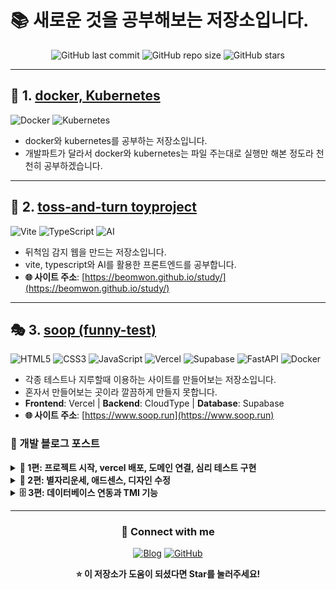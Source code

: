 # 📚 새로운 것을 공부해보는 저장소입니다.

<div align="center">

![GitHub last commit](https://img.shields.io/github/last-commit/beomwon/study)
![GitHub repo size](https://img.shields.io/github/repo-size/beomwon/study)
![GitHub stars](https://img.shields.io/github/stars/beomwon/study?style=social)

</div>

---

## 🐳 1. [docker, Kubernetes](https://github.com/beomwon/study/tree/main/docker)

<div align="left">

![Docker](https://img.shields.io/badge/Docker-2496ED?style=flat-square&logo=docker&logoColor=white)
![Kubernetes](https://img.shields.io/badge/Kubernetes-326CE5?style=flat-square&logo=kubernetes&logoColor=white)

</div>

- docker와 kubernetes를 공부하는 저장소입니다.
- 개발파트가 달라서 docker와 kubernetes는 파일 주는대로 실행만 해본 정도라 천천히 공부하겠습니다.

---

## 🌙 2. [toss-and-turn toyproject](https://github.com/beomwon/study/tree/main/toss-and-turn-front)

<div align="left">

![Vite](https://img.shields.io/badge/Vite-646CFF?style=flat-square&logo=vite&logoColor=white)
![TypeScript](https://img.shields.io/badge/TypeScript-3178C6?style=flat-square&logo=typescript&logoColor=white)
![AI](https://img.shields.io/badge/AI-FF6B35?style=flat-square&logo=artificial-intelligence&logoColor=white)

</div>

- 뒤척임 감지 웹을 만드는 저장소입니다.
- vite, typescript와 AI를 활용한 프론트엔드를 공부합니다.
- **🌐 사이트 주소**: [https://beomwon.github.io/study/](https://beomwon.github.io/study/)

---

## 🎭 3. [soop (funny-test)](https://github.com/beomwon/study/tree/main/funny-test)

<div align="left">

![HTML5](https://img.shields.io/badge/HTML5-E34F26?style=flat-square&logo=html5&logoColor=white)
![CSS3](https://img.shields.io/badge/CSS3-1572B6?style=flat-square&logo=css3&logoColor=white)
![JavaScript](https://img.shields.io/badge/JavaScript-F7DF1E?style=flat-square&logo=javascript&logoColor=black)
![Vercel](https://img.shields.io/badge/Vercel-000000?style=flat-square&logo=vercel&logoColor=white)
![Supabase](https://img.shields.io/badge/Supabase-3ECF8E?style=flat-square&logo=supabase&logoColor=white)
![FastAPI](https://img.shields.io/badge/FastAPI-009688?style=flat-square&logo=fastapi&logoColor=white)
![Docker](https://img.shields.io/badge/Docker-2496ED?style=flat-square&logo=docker&logoColor=white)

</div>

- 각종 테스트나 지루할때 이용하는 사이트를 만들어보는 저장소입니다.
- 혼자서 만들어보는 곳이라 깔끔하게 만들지 못합니다.
- **Frontend**: Vercel | **Backend**: CloudType | **Database**: Supabase
- **🌐 사이트 주소**: [https://www.soop.run](https://www.soop.run)

### 📝 개발 블로그 포스트

<details>
<summary><strong>📌 1편: 프로젝트 시작, vercel 배포, 도메인 연결, 심리 테스트 구현</strong></summary>

<br>

#### 🎯 주요 내용

- 🚀 프로젝트 초기 설정 및 기본 골격 구성 (파비콘, 사이트)
- ⚡ Vercel 배포 환경 설정
- 🌐 도메인 연결
- 🧠 심리 테스트 구현

<div align="center">

📖 **[블로그 읽어보기](https://blog.naver.com/coderlee_/223923250949)**

</div>

</details>

<details>
<summary><strong>🌟 2편: 별자리운세, 애드센스, 디자인 수정</strong></summary>

<br>

#### 🎯 주요 내용

- ⭐ 오늘의 별자리 운세 기능 구현
- 💰 애드센스 심사 등록
- 🎨 전체적인 사이트 디자인 수정

<div align="center">

📖 **[블로그 읽어보기](https://blog.naver.com/coderlee_/223923820596)**

</div>

</details>

<details>
<summary><strong>🗄️ 3편: 데이터베이스 연동과 TMI 기능</strong></summary>

<br>

#### 🎯 주요 내용

- 🗃️ Supabase 데이터베이스 연동
- ⚡ TMI 데이터 글로벌 캐싱 구현
- 🔧 API 엔드포인트 최적화
- 🐳 CloudType에 FastAPI로 서버를 만들고 Docker로 배포

<div align="center">

📖 **[블로그 읽어보기](https://blog.naver.com/coderlee_/223924855783)**

</div>

</details>

---

<div align="center">

### 🤝 Connect with me

[![Blog](https://img.shields.io/badge/Blog-FF5722?style=flat-square&logo=blogger&logoColor=white)](https://blog.naver.com/coderlee_)
[![GitHub](https://img.shields.io/badge/GitHub-181717?style=flat-square&logo=github&logoColor=white)](https://github.com/beomwon)

**⭐ 이 저장소가 도움이 되셨다면 Star를 눌러주세요!**

</div>
